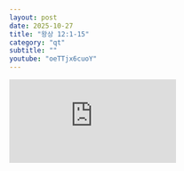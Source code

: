 ```yaml
---
layout: post
date: 2025-10-27
title: "왕상 12:1-15"
category: "qt"
subtitle: ""
youtube: "oeTTjx6cuoY"
---
```


<div class="youtube margin-large">
    <iframe src="https://www.youtube.com/embed/oeTTjx6cuoY" title="YouTube video player" frameborder="0" allow="accelerometer; autoplay; clipboard-write; encrypted-media; gyroscope; picture-in-picture; web-share" allowfullscreen></iframe>
</div>

